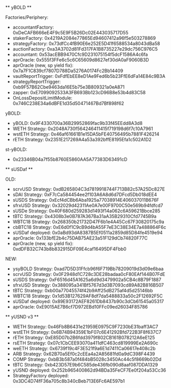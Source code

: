 ** yBOLD **

Factories/Periphery:
- accountantFactory:  0xDeCAFB666eE4F9c5E9F5B26Dc02E443035717D55
- stakerFactory:  0x4219A2084e77865Ed94607412a96f5e503278869
- strategyFactory:  0x73dfCc4fB90E6e252E5D41f6588534a8043dBa58
- auctionFactory: 0xa3A3702d81Fd317FA1B8735227e29dc756C976C5
- accountant: 0x53acEBB9470Cfc9D231075154f5dcF1586A4c6fa
- aprOracle: 0x555f3FFe6c5c6C65609d8627ef30dA0aF9060B3D
- aprOracle (new, sp yield fix): 0x7a7F1C839cf7807D788Da5276A0174Fc2Bb14409
- vaultReportTrigger: 0xFdfEbEE8eD1Ae9Fed6b5b23FfE6dFa14E84c9B3A
- strategyReportTrigger: 0xb9F57B62Cbe9463da16E5b75e3B809321a0eA871
- zapper: 0xE7099092533A3FB693Bb123cD96B8e53b4d83C58
- OnLossDepositLimitModule: 0x746C238E34a6dBFE1d35d50471467Bd7Bf898f62

yBOLD:
- yBOLD: 0x9F4330700a36B29952869fac9b33f45EEdd8A3d8
- WETH Strategy:  0x2048A730f564246411415f719198d6f7c10A7961
- wstETH Strategy:  0x46af61661B1e15DA5bFE40756495b7881F426214
- rETH Strategy:  0x2351E217269A4a53a392bffE8195Efa1c502A1D2

st-yBOLD:
- 0x23346B04a7f55b8760E5860AA5A77383D63491cD

** sUSDaf **

OLD:
- scrvUSD Strategy:  0xdB265804C3d7819918744F713B82c57A25Dc827E
- sDAI Strategy:  0xF7cCa584454ee2f103A6A8d6d7DFcd5Db018dEE4
- sUSDS Strategy:  0xEcf4dCBb6Aba1925a77038914E406037011B676F
- sfrxUSD Strategy:  0x32029d42311Ae0A7e00F9700C50e569b94fdfcd7
- sUSDe Strategy:  0x40F680d259283d1493f14a062c6A59621Bbce285
- tBTC Strategy:  0x4308b3e0B787A367Ba31aA35B29310Cfd7745B9a
- WBTC18 Strategy:  0x268350b21732D47F6b1e4A45Cc67F30820175c9a
- cbBTC18 Strategy:  0xE6d0f1C9cB9d4bA55F7eE3C38E34E7a488864F6c
- sUSDaf deployed:  0x0aBd93dA8387B5Ef0511a2859d85D84fe4519e94
- aprOracle: 0x133bfE2b4c75DAB75AE23a51F129dCb74820F77C
- aprOracle (new, sp yield fix): 0xdDFB32C743b8b832915DF09E4caf16495DF4Fbb0

NEW:
- ysyBOLD Strategy:  0xad7D5D31Ffcb96f6F719Bb78209019d3d09e6baa
- scrvUSD Strategy:  0x0F2948d1C728c3DE28badaa0cF80EAf144B07FdE
- sUSDS Strategy:  0xF6516d45A1625a6d9d3479902a5CB4c8B79F1887
- sfrxUSD Strategy:  0x388095a341Bf5767d3d3B7093cd89A82B816B507
- tBTC Strategy:  0xb00a77045574f42b9Aff25dB275af4d5d25146bb
- WBTC18 Strategy:  0x1d53B127629AF8df7da5488833a50c2F12692F5C
- sUSDaf deployed:  0x89E93172AEF8261Db8437b90c3dCb61545a05317
- aprOracle: 0xE9015AE7B6cf7D972EBd10FFc09ed26034F85786

** yUSND v3 **

- WETH Strategy:  0x46Fb8B6431e21959E0975C9F7230bE31baff3AC7
- wstETH Strategy:  0x6B74B94359E1bF07c6E41292Bfd722B3F8f637C7
- rETH Strategy:  0xE85D07b2B6fdd3979f802CB161B078212A6eE125
- rsETH Strategy:  0x07c1CbCEE93070a411dfC463cd819999Ee2A690c
- weETH Strategy:  0x6739f19c4F3E521f9a6E1d7411Ca06617e408c2b
- ARB Strategy:  0x62B70a5Ef0c2cEEa4a2A85681fd0a9dC398F4439
- COMP Strategy:  0xbB3b587a0f484bB5028c3450Ac44c5f8669b02Dd
- tBTC Strategy:  0xb423D57E9b6C585de436fb090d8aaf087DDA1329
- yUSND deployed:  0x252b965400862d94BDa35FeCF7Ee0f204a53Cc36
- StrategyFactory deployed:  0x3DC4D74fF36a705c8b340cBeb713E6Fc6AE597b1